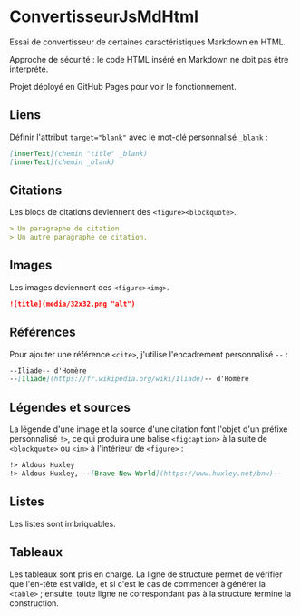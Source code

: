 # ConvertisseurJsMdHtml

Essai de convertisseur de certaines caractéristiques Markdown en HTML. 

Approche de sécurité : le code HTML inséré en Markdown ne doit pas être interprété.

Projet déployé en GitHub Pages pour voir le fonctionnement.

## Liens

Définir l'attribut `target="blank"` avec le mot-clé personnalisé `_blank` :

```md
[innerText](chemin "title" _blank)
[innerText](chemin _blank)
```

## Citations

Les blocs de citations deviennent des `<figure><blockquote>`.

```md
> Un paragraphe de citation.
> Un autre paragraphe de citation.
```

## Images

Les images deviennent des `<figure><img>`.

```md
![title](media/32x32.png "alt")
```

## Références

Pour ajouter une référence `<cite>`, j'utilise l'encadrement personnalisé `--` :

```md
--Iliade-- d'Homère
--[Iliade](https://fr.wikipedia.org/wiki/Iliade)-- d'Homère
```

## Légendes et sources

La légende d'une image et la source d'une citation font l'objet d'un préfixe personnalisé `!>`, ce qui produira une balise `<figcaption>` à la suite de `<blockquote>` ou `<im>` à l'intérieur de `<figure>` :

```md
!> Aldous Huxley
!> Aldous Huxley, --[Brave New World](https://www.huxley.net/bnw)--
```

## Listes

Les listes sont imbriquables.

## Tableaux

Les tableaux sont pris en charge. La ligne de structure permet de vérifier que l'en-tête est valide, et si c'est le cas de commencer à générer la `<table>` ; ensuite, toute ligne ne correspondant pas à la structure termine la construction.
